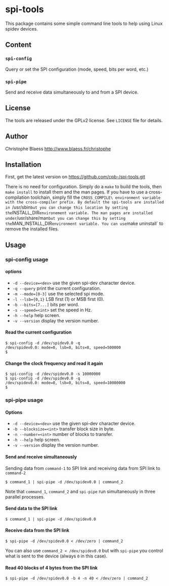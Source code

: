 spi-tools
=========

This package contains some simple command line tools to help using Linux spidev devices.

Content
-------

### `spi-config`
Query or set the SPI configuration (mode, speed, bits per word, etc.)

### `spi-pipe`
Send and receive data simultaneously to and from a SPI device.

License
-------
The tools are released under the GPLv2 license. See `LICENSE` file for details.

Author
------
Christophe Blaess
http://www.blaess.fr/christophe

Installation
------------
First, get the latest version on https://github.com/cpb-/spi-tools.git

There is no need for configuration. Simply do a `make` to build the tools, then `make install` to install them and the man pages.
If you have to use a cross-compilation toolchain, simply fill the `CROSS_COMPILE\ environment variable with the cross-compiler prefix.
By default the spi-tools are installed in `/usr/sbin` but you can change this location by setting the `INSTALL_DIR` environement variable.
The man pages are installed under `/usr/share/man` but you can change this by setting the `MAN_INSTALL_DIR` environment variable.
You can use `make uninstall` to remove the installed files.

Usage
-----
### spi-config usage
#### options
* `-d --device=<dev>`  use the given spi-dev character device.
* `-q --query`         print the current configuration.
* `-m --mode=[0-3]`    use the selected spi mode.
* `-l --lsb={0,1}`     LSB first (1) or MSB first (0).
* `-b --bits=[7...]`   bits per word.
* `-s --speed=<int>`   set the speed in Hz.
* `-h --help`          help screen.
* `-v --version`       display the version number.

#### Read the current configuration

```
$ spi-config -d /dev/spidev0.0 -q
/dev/spidev0.0: mode=0, lsb=0, bits=8, speed=500000
$
```

#### Change the clock frequency and read it again

```
$ spi-config -d /dev/spidev0.0 -s 10000000
$ spi-config -d /dev/spidev0.0 -q
/dev/spidev0.0: mode=0, lsb=0, bits=8, speed=10000000
$
```

### spi-pipe usage
#### Options
* `-d --device=<dev>`    use the given spi-dev character device.
* `-b --blocksize=<int>` transfer block size in byte.
* `-n --number=<int>`    number of blocks to transfer.
* `-h --help`            help screen.
* `-v --version`         display the version number.

#### Send and receive simultaneously
Sending data from `command-1` to SPI link and receiving data from SPI link to `command-2`

```
$ command_1 | spi-pipe -d /dev/spidev0.0 | command_2
```

Note that `command_1`, `command_2` and `spi-pipe` run simultaneously in three parallel processes.

#### Send data to the SPI link

```
$ command_1 | spi-pipe -d /dev/spidev0.0
```

#### Receive data from the SPI link

```
$ spi-pipe -d /dev/spidev0.0 < /dev/zero | command_2
```

You can also use `command_2 < /dev/spidev0.0` but with `spi-pipe` you control what is sent to the device (always `0` in this case).

#### Read 40 blocks of 4 bytes from the SPI link
```
$ spi-pipe -d /dev/spidev0.0 -b 4 -n 40 < /dev/zero | command_2
```


